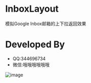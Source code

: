 # InboxLayout
模拟Google Inbox邮箱的上下拉返回效果
# Developed By
+ QQ:344696734
+ 微信:哦哦哦哦哦哦

 ![image](https://github.com/zhaozhentao/InboxLayout/screenshot/demo.gif)
